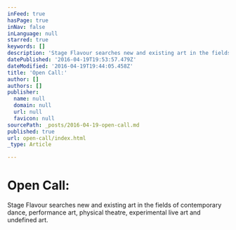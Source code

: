```yaml
---
inFeed: true
hasPage: true
inNav: false
inLanguage: null
starred: true
keywords: []
description: 'Stage Flavour searches new and existing art in the fields of contemporary dance, performance art, physical theatre, experimental live art and undefined art.'
datePublished: '2016-04-19T19:53:57.479Z'
dateModified: '2016-04-19T19:44:05.458Z'
title: 'Open Call:'
author: []
authors: []
publisher:
  name: null
  domain: null
  url: null
  favicon: null
sourcePath: _posts/2016-04-19-open-call.md
published: true
url: open-call/index.html
_type: Article

---
```

# Open Call:

Stage Flavour searches new and existing art in the fields of contemporary dance, performance art, physical theatre, experimental live art and undefined art.